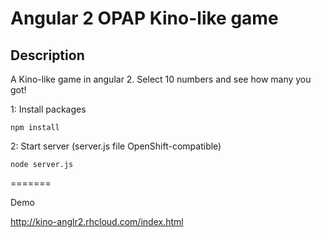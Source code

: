 
# Angular 2 OPAP Kino-like game

## Description
A Kino-like game in angular 2. Select 10 numbers and see how many you got!


1: Install packages
```
npm install
```
2: Start server (server.js file OpenShift-compatible)
```
node server.js
```
=======

Demo

http://kino-anglr2.rhcloud.com/index.html
